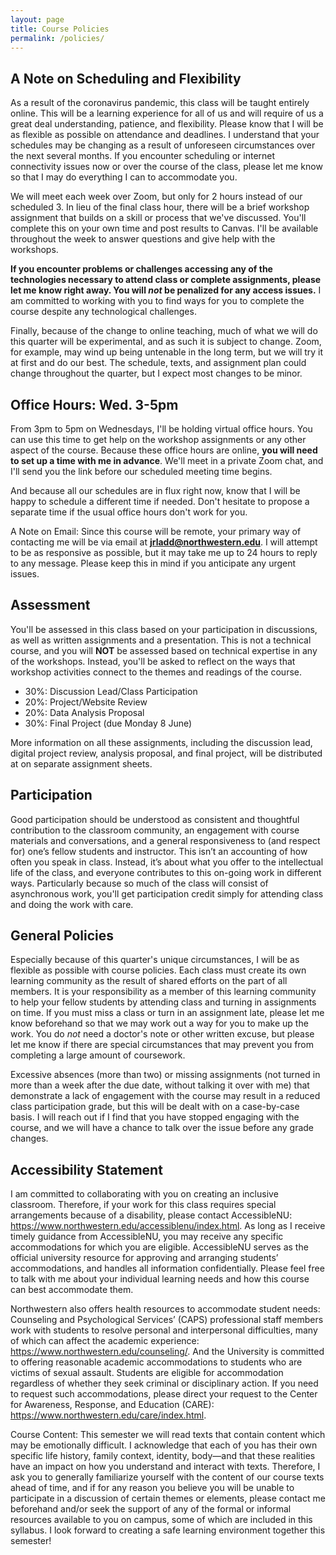 ```yaml
---
layout: page
title: Course Policies
permalink: /policies/
---
```


## A Note on Scheduling and Flexibility

As a result of the coronavirus pandemic, this class will be taught entirely online. This will be a learning experience for all of us and will require of us a great deal understanding, patience, and flexibility. Please know that I will be as flexible as possible on attendance and deadlines. I understand that your schedules may be changing as a result of unforeseen circumstances over the next several months. If you encounter scheduling or internet connectivity issues now or over the course of the class, please let me know so that I may do everything I can to accommodate you.

We will meet each week over Zoom, but only for 2 hours instead of our scheduled 3. In lieu of the final class hour, there will be a brief workshop assignment that builds on a skill or process that we've discussed. You'll complete this on your own time and post results to Canvas. I'll be available throughout the week to answer questions and give help with the workshops.

**If you encounter problems or challenges accessing any of the technologies necessary to attend class or complete assignments, please let me know right away. You will *not* be penalized for any access issues.** I am committed to working with you to find ways for you to complete the course despite any technological challenges.

Finally, because of the change to online teaching, much of what we will do this quarter will be experimental, and as such it is subject to change. Zoom, for example, may wind up being untenable in the long term, but we will try it at first and do our best. The schedule, texts, and assignment plan could change throughout the quarter, but I expect most changes to be minor.

## Office Hours: Wed. 3-5pm

From 3pm to 5pm on Wednesdays, I'll be holding virtual office hours. You can use this time to get help on the workshop assignments or any other aspect of the course. Because these office hours are online, **you will need to set up a time with me in advance**. We'll meet in a private Zoom chat, and I'll send you the link before our scheduled meeting time begins.

And because all our schedules are in flux right now, know that I will be happy to schedule a different time if needed. Don't hesitate to propose a separate time if the usual office hours don't work for you.

A Note on Email: Since this course will be remote, your primary way of contacting me will be via email at **jrladd@northwestern.edu**. I will attempt to be as responsive as possible, but it may take me up to 24 hours to reply to any message. Please keep this in mind if you anticipate any urgent issues.

## Assessment

You'll be assessed in this class based on your participation in discussions, as well as written assignments and a presentation. This is not a technical course, and you will **NOT** be assessed based on technical expertise in any of the workshops. Instead, you'll be asked to reflect on the ways that workshop activities connect to the themes and readings of the course.

- 30%: Discussion Lead/Class Participation
- 20%: Project/Website Review
- 20%: Data Analysis Proposal
- 30%: Final Project (due Monday 8 June)

More information on all these assignments, including the discussion lead, digital project review, analysis proposal, and final project, will be distributed at on separate assignment sheets.

## Participation

Good participation should be understood as consistent and thoughtful contribution to the classroom community, an engagement with course materials and conversations, and a general responsiveness to (and respect for) one’s fellow students and instructor. This isn’t an accounting of how often you speak in class. Instead, it’s about what you offer to the intellectual life of the class, and everyone contributes to this on-going work in different ways. Particularly because so much of the class will consist of asynchronous work, you'll get participation credit simply for attending class and doing the work with care.

## General Policies

Especially because of this quarter's unique circumstances, I will be as flexible as possible with course policies. Each class must create its own learning community as the result of shared efforts on the part of all members. It is your responsibility as a member of this learning community to help your fellow students by attending class and turning in assignments on time. If you must miss a class or turn in an assignment late, please let me know beforehand so that we may work out a way for you to make up the work. You do *not* need a doctor's note or other written excuse, but please let me know if there are special circumstances that may prevent you from completing a large amount of coursework.

Excessive absences (more than two) or missing assignments (not turned in more than a week after the due date, without talking it over with me) that demonstrate a lack of engagement with the course may result in a reduced class participation grade, but this will be dealt with on a case-by-case basis. I will reach out if I find that you have stopped engaging with the course, and we will have a chance to talk over the issue before any grade changes.


## Accessibility Statement

I am committed to collaborating with you on creating an inclusive classroom. Therefore, if your work for this class requires special arrangements because of a disability, please contact AccessibleNU: <https://www.northwestern.edu/accessiblenu/index.html>. As long as I receive timely guidance from AccessibleNU, you may receive any specific accommodations for which you are eligible. AccessibleNU serves as the official university resource for approving and arranging students’ accommodations, and handles all information confidentially. Please feel free to talk with me about your individual learning needs and how this course can best accommodate them.

Northwestern also offers health resources to accommodate student needs: Counseling and Psychological Services’ (CAPS) professional staff members work with students to resolve personal and interpersonal difficulties, many of which can affect the academic experience: <https://www.northwestern.edu/counseling/>. And the University is committed to offering reasonable academic accommodations to students who are victims of sexual assault. Students are eligible for accommodation regardless of whether they seek criminal or disciplinary action. If you need to request such accommodations, please direct your request to the Center for Awareness, Response, and Education (CARE): <https://www.northwestern.edu/care/index.html>.

Course Content: This semester we will read texts that contain content which may be emotionally difficult. I acknowledge that each of you has their own specific life history, family context, identity, body—and that these realities have an impact on how you understand and interact with texts. Therefore, I ask you to generally familiarize yourself with the content of our course texts ahead of time, and if for any reason you believe you will be unable to participate in a discussion of certain themes or elements, please contact me beforehand and/or seek the support of any of the formal or informal resources available to you on campus, some of which are included in this syllabus. I look forward to creating a safe learning environment together this semester!

